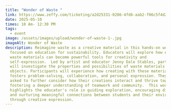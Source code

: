 ```yaml
---
title: "Wonder of Waste "
link: https://www.zeffy.com/ticketing/a2d25331-0286-4fd6-aab2-f06c5f4d2194
date: 2025-05-10
times: 10 Am- 12:30 PM
tags:
  - event
image: /assets/images/upload/wonder-of-waste-1-.jpg
imageAlt: Wonder of Waste
description: Reimagine waste as a creative material in this hands-on workshop
  focused on education for sustainability. Educators will explore how everyday
  waste materials can become powerful tools for creativity and
  self-expression.  Led by artist and educator Jenny Dale Stables, participants
  will investigate the properties and possibilities of waste materials and found
  objects. Participants will experience how creating with these materials
  fosters problem-solving, collaboration, and personal expression. They will be
  asked to further consider how their creations interact and thrive together,
  fostering a deeper understanding of teamwork and community.  This workshop
  highlights the educator's role in guiding exploration, encouraging dialogue,
  and nurturing meaningful connections between students and their environment
  through creative expression.
---
```

